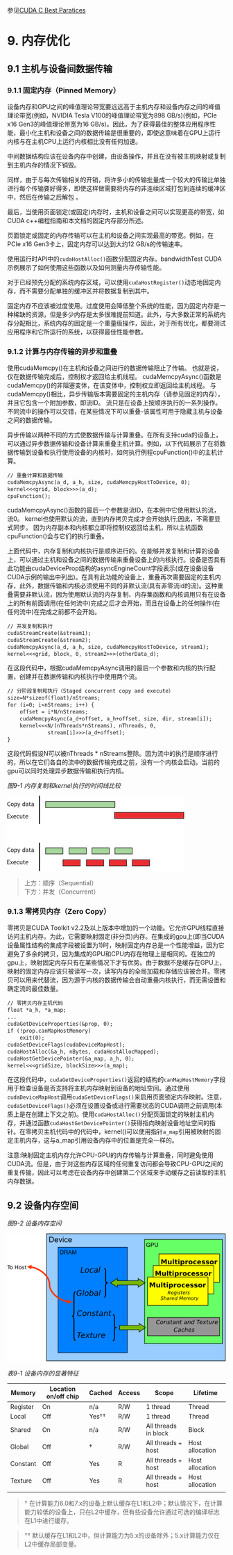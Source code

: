 参见[CUDA C Best Paratices](https://docs.nvidia.com/cuda/cuda-c-best-practices-guide/index.html)


# 9. 内存优化

## 9.1 主机与设备间数据传输

### 9.1.1 固定内存（Pinned Memory）

设备内存和GPU之间的峰值理论带宽要远远高于主机内存和设备内存之间的峰值理论带宽(例如，NVIDIA Tesla V100的峰值理论带宽为898 GB/s)(例如，PCIe x16 Gen3的峰值理论带宽为16 GB/s)。因此，为了获得最佳的整体应用程序性能，最小化主机和设备之间的数据传输是很重要的，即使这意味着在GPU上运行内核与在主机CPU上运行内核相比没有任何加速。

中间数据结构应该在设备内存中创建，由设备操作，并且在没有被主机映射或复制到主机内存的情况下销毁。

同样，由于与每次传输相关的开销，将许多小的传输批量成一个较大的传输比单独进行每个传输要好得多，即使这样做需要将内存的非连续区域打包到连续的缓冲区中，然后在传输之后解包 。

最后，当使用页面锁定(或固定)内存时，主机和设备之间可以实现更高的带宽，如CUDA c++编程指南和本文档的固定内存部分所述。

页面锁定或固定的内存传输可以在主机和设备之间实现最高的带宽。例如，在PCIe x16 Gen3卡上，固定内存可以达到大约12 GB/s的传输速率。

使用运行时API中的`cudaHostAlloc()`函数分配固定内存。bandwidthTest CUDA示例展示了如何使用这些函数以及如何测量内存传输性能。

对于已经预先分配的系统内存区域，可以使用`cudaHostRegister()`动态地固定内存，而不需要分配单独的缓冲区并将数据复制到其中。

固定内存不应该被过度使用。过度使用会降低整个系统的性能，因为固定内存是一种稀缺的资源，但是多少内存是太多很难提前知道。此外，与大多数正常的系统内存分配相比，系统内存的固定是一个重量级操作，因此，对于所有优化，都要测试应用程序和它所运行的系统，以获得最佳性能参数。

### 9.1.2 计算与内存传输的异步和重叠
使用cudaMemcpy()在主机和设备之间进行的数据传输阻止了传输。 也就是说，仅在数据传输完成后，控制权才返回给主机线程。 cudaMemcpyAsync()函数是cudaMemcpy()的非阻塞变体，在该变体中，控制权立即返回给主机线程。 与cudaMemcpy()相比，异步传输版本需要固定的主机内存（请参见固定的内存），并且它包含一个附加参数，即流ID。 流只是在设备上按顺序执行的一系列操作。 不同流中的操作可以交错，在某些情况下可以重叠-该属性可用于隐藏主机与设备之间的数据传输。

异步传输以两种不同的方式使数据传输与计算重叠。在所有支持cuda的设备上，可以通过异步数据传输和设备计算来重叠主机计算。例如，以下代码展示了在将数据传输到设备和执行使用设备的内核时，如何执行例程cpuFunction()中的主机计算。

```
// 重叠计算和数据传输
cudaMemcpyAsync(a_d, a_h, size, cudaMemcpyHostToDevice, 0);
kernel<<<grid, block>>>(a_d);
cpuFunction();
```

cudaMemcpyAsync()函数的最后一个参数是流ID，在本例中它使用默认的流，流0。
kernel也使用默认的流，直到内存拷贝完成才会开始执行;因此，不需要显式同步。
因为内存副本和内核都立即将控制权返回给主机，所以主机函数cpuFunction()会与它们的执行重叠。

上面代码中，内存复制和内核执行是顺序进行的。在能够并发复制和计算的设备上，可以通过主机和设备之间的数据传输来重叠设备上的内核执行。设备是否具有此功能由cudaDeviceProp结构的asyncEngineCount字段表示(或在设备设备CUDA示例的输出中列出)。在具有此功能的设备上，重叠再次需要固定的主机内存，此外，数据传输和内核必须使用不同的非默认流(具有非零流id的流)。这种重叠需要非默认流，因为使用默认流的内存复制、内存集函数和内核调用只有在设备上的所有前面调用(在任何流中)完成之后才会开始，而且在设备上的任何操作(在任何流中)在完成之前都不会开始。

```
// 并发复制和执行
cudaStreamCreate(&stream1);
cudaStreamCreate(&stream2);
cudaMemcpyAsync(a_d, a_h, size, cudaMemcpyHostToDevice, stream1);
kernel<<<grid, block, 0, stream2>>>(otherData_d);
```

在这段代码中，根据cudaMemcpyAsync调用的最后一个参数和内核的执行配置，创建并在数据传输和内核执行中使用两个流。

```
// 分阶段复制和执行（Staged concurrent copy and execute）
size=N*sizeof(float)/nStreams;
for (i=0; i<nStreams; i++) {
    offset = i*N/nStreams;
    cudaMemcpyAsync(a_d+offset, a_h+offset, size, dir, stream[i]);
    kernel<<<N/(nThreads*nStreams), nThreads, 0,  
             stream[i]>>>(a_d+offset);
}
```

这段代码假设N可以被nThreads * nStreams整除。因为流中的执行是顺序进行的，所以在它们各自的流中的数据传输完成之前，没有一个内核会启动。当前的gpu可以同时处理异步数据传输和执行内核。

*图9-1 内存复制和kernel执行的时间线比较*

![Image text](images/9-1.png)

>上方：顺序（Sequential）  
>下方：并发（Concurrent）


### 9.1.3 零拷贝内存（Zero Copy）
零拷贝是CUDA Toolkit v2.2及以上版本中增加的一个功能。它允许GPU线程直接访问主机内存。为此，它需要映射固定(非分页)内存。在集成的gpu上(即当CUDA设备属性结构的集成字段被设置为1)时，映射固定内存总是一个性能增益，因为它避免了多余的拷贝，因为集成的GPU和CPU内存在物理上是相同的。在独立的gpu上，映射固定内存只有在某些情况下才有优势。由于数据不是缓存在GPU上，映射的固定内存应该只被读写一次，读写内存的全局加载和存储应该被合并。零拷贝可以用来代替流，因为源于内核的数据传输会自动重叠内核执行，而无需设置和确定流的最佳数量。

```
// 零拷贝内存主机代码
float *a_h, *a_map;
...
cudaGetDeviceProperties(&prop, 0);
if (!prop.canMapHostMemory) 
    exit(0);
cudaSetDeviceFlags(cudaDeviceMapHost);
cudaHostAlloc(&a_h, nBytes, cudaHostAllocMapped);
cudaHostGetDevicePointer(&a_map, a_h, 0);
kernel<<<gridSize, blockSize>>>(a_map);
```

在这段代码中，`cudaGetDeviceProperties()`返回的结构的`canMapHostMemory`字段用于检查设备是否支持将主机内存映射到设备的地址空间。通过使用`cudaDeviceMapHost`调用`cudaSetDeviceFlags()`来启用页面锁定内存映射。注意，`cudaSetDeviceFlags()`必须在设置设备或进行需要状态的CUDA调用之前调用(本质上是在创建上下文之前)。使用`cudaHostAlloc()`分配页面锁定的映射主机内存，并通过函数`cudaHostGetDevicePointer()`获得指向映射设备地址空间的指针。在零拷贝主机代码中的代码中，kernel()可以使用指针`a_map`引用被映射的固定主机内存，这与a_map引用设备内存中的位置是完全一样的。

注意:映射固定主机内存允许CPU-GPU的内存传输与计算重叠，同时避免使用CUDA流。但是，由于对这些内存区域的任何重复访问都会导致CPU-GPU之间的重复传输，因此可以考虑在设备内存中创建第二个区域来手动缓存之前读取的主机内存数据。

## 9.2 设备内存空间

*图9-2 设备内存空间*

![Image text](images/9-2.png)


*表9-1 设备内存的显著特征*

| Memory   | Location on/off chip | Cached | Access | Scope                | Lifetime        |
| -------- | -------------------- | ------ | ------ | -------------------- | --------------- |
| Register | On                   | n/a    | R/W    | 1 thread             | Thread          |
| Local    | Off                  | Yes†† | R/W    | 1 thread             | Thread          |
| Shared   | On                   | n/a    | R/W    | All threads in block | Block           |
| Global   | Off                  | †    | R/W    | All threads + host   | Host allocation |
| Constant | Off                  | Yes    | R      | All threads + host   | Host allocation |
| Texture  | Off                  | Yes    | R      | All threads + host   | Host allocation |
|          |                      |        |        |                      |                 |

>† 在计算能力6.0和7.x的设备上默认缓存在L1和L2中；默认情况下，在计算能力较低的设备上，只在L2中缓存，但有些设备允许通过可选的编译标志在L1中进行缓存。

>†† 默认缓存在L1和L2中，但计算能力为5.x的设备除外；5.x计算能力仅在L2中缓存局部变量。
